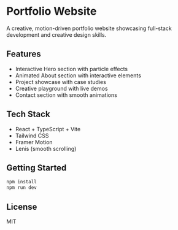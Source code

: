 # Portfolio Website

A creative, motion-driven portfolio website showcasing full-stack development and creative design skills.

## Features
- Interactive Hero section with particle effects
- Animated About section with interactive elements
- Project showcase with case studies
- Creative playground with live demos
- Contact section with smooth animations

## Tech Stack
- React + TypeScript + Vite
- Tailwind CSS
- Framer Motion
- Lenis (smooth scrolling)

## Getting Started
```bash
npm install
npm run dev
```

## License
MIT
